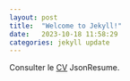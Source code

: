 ```yaml
---
layout: post
title:  "Welcome to Jekyll!"
date:   2023-10-18 11:58:29
categories: jekyll update
---
```


Consulter le [CV][marmits] JsonResume.

[marmits]:      https://marmits.com
[marmits-cv]:   https://marmits.github.io/cv

